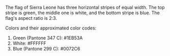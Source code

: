The flag of Sierra Leone has three horizontal stripes of equal width. The top stripe is green, the middle one is white, and the bottom stripe is blue. The flag's aspect ratio is 2:3.

Colors and their approximated color codes:
1. Green (Pantone 347 C): #1EB53A
2. White: #FFFFFF
3. Blue (Pantone 299 C): #0072C6